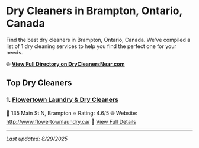 # Dry Cleaners in Brampton, Ontario, Canada

Find the best dry cleaners in Brampton, Ontario, Canada. We've compiled a list of 1 dry cleaning services to help you find the perfect one for your needs.

🌐 **[View Full Directory on DryCleanersNear.com](https://drycleanersnear.com/city/Canada/Ontario/Brampton)**

## Top Dry Cleaners

### 1. [Flowertown Laundry & Dry Cleaners](https://drycleanersnear.com/dryCleaner/68a67f66c2af6b6dc01e9ac1/flowertown-laundry-dry-cleaners)
📍 135 Main St N, Brampton
⭐ Rating: 4.6/5
🌐 Website: http://www.flowertownlaundry.ca/
🔗 [View Full Details](https://drycleanersnear.com/dryCleaner/68a67f66c2af6b6dc01e9ac1/flowertown-laundry-dry-cleaners)


---

*Last updated: 8/29/2025*
